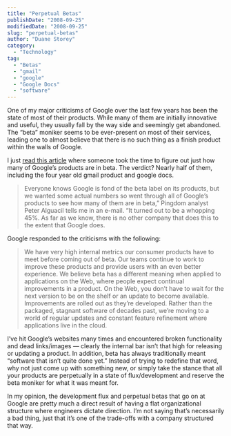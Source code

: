 ```yaml
---
title: "Perpetual Betas"
publishDate: "2008-09-25"
modifiedDate: "2008-09-25"
slug: "perpetual-betas"
author: "Duane Storey"
category:
  - "Technology"
tag:
  - "Betas"
  - "gmail"
  - "google"
  - "Google Docs"
  - "software"
---
```


One of my major criticisms of Google over the last few years has been the state of most of their products. While many of them are initially innovative and useful, they usually fall by the way side and seemingly get abandoned. The “beta” moniker seems to be ever-present on most of their services, leading one to almost believe that there is no such thing as a finish product within the walls of Google.

I just [read this article](http://www.networkworld.com/community/node/33131) where someone took the time to figure out just how many of Google’s products are in beta. The verdict? Nearly half of them, including the four year old gmail product and google docs.

> Everyone knows Google is fond of the beta label on its products, but we wanted some actual numbers so went through all of Google’s products to see how many of them are in beta,” Pingdom analyst Peter Alguacil tells me in an e-mail. “It turned out to be a whopping 45%. As far as we know, there is no other company that does this to the extent that Google does.

Google responded to the criticisms with the following:

> We have very high internal metrics our consumer products have to meet before coming out of beta. Our teams continue to work to improve these products and provide users with an even better experience. We believe beta has a different meaning when applied to applications on the Web, where people expect continual improvements in a product. On the Web, you don’t have to wait for the next version to be on the shelf or an update to become available. Improvements are rolled out as they’re developed. Rather than the packaged, stagnant software of decades past, we’re moving to a world of regular updates and constant feature refinement where applications live in the cloud.

I’ve hit Google’s websites many times and encountered broken functionality and dead links/images — clearly the internal bar isn’t that high for releasing or updating a product. In addition, beta has always traditionally meant “software that isn’t quite done yet.” Instead of trying to redefine that word, why not just come up with something new, or simply take the stance that all your products are perpetually in a state of flux/development and reserve the beta moniker for what it was meant for.

In my opinion, the development flux and perpetual betas that go on at Google are pretty much a direct result of having a flat organizational structure where engineers dictate direction. I’m not saying that’s necessarily a bad thing, just that it’s one of the trade-offs with a company structured that way.